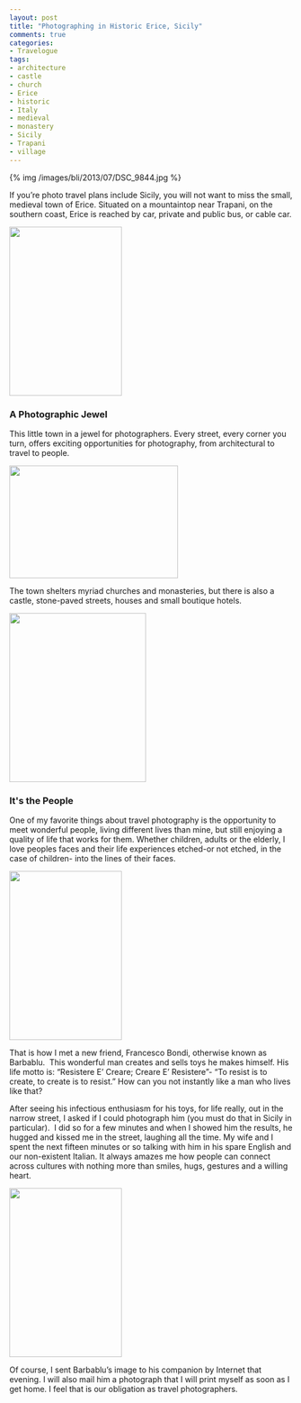 ```yaml
---
layout: post
title: "Photographing in Historic Erice, Sicily"
comments: true
categories:
- Travelogue
tags:
- architecture
- castle
- church
- Erice
- historic
- Italy
- medieval
- monastery
- Sicily
- Trapani
- village
---
```


{% img /images/bli/2013/07/DSC_9844.jpg %}

If you’re photo travel plans include Sicily, you will not want to miss the small, medieval town of Erice. Situated on a mountaintop near Trapani, on the southern coast, Erice is reached by car, private and public bus, or cable car.

<a href="http://blog.lesterpickerphoto.com/wp-content/uploads/2013/05/DSC_9824-2.jpg"><img class="alignnone size-medium wp-image-2769" title="DSC_9824-2" src="http://blog.lesterpickerphoto.com/wp-content/uploads/2013/05/DSC_9824-2-200x300.jpg" alt="" width="200" height="300"></a>

<!--more-->

### A Photographic Jewel

This little town in a jewel for photographers. Every street, every corner you turn, offers exciting opportunities for photography, from architectural to travel to people. 

<a href="http://blog.lesterpickerphoto.com/wp-content/uploads/2013/05/DSC_9844-2.jpg"><img class="alignnone size-medium wp-image-2770" title="DSC_9844-2" src="http://blog.lesterpickerphoto.com/wp-content/uploads/2013/05/DSC_9844-2-300x200.jpg" alt="" width="300" height="200"></a>

The town shelters myriad churches and monasteries, but there is also a castle, stone-paved streets, houses and small boutique hotels.

<a href="http://blog.lesterpickerphoto.com/wp-content/uploads/2013/05/DSC_9879-2-Panorama-2.jpg"><img class="alignnone size-medium wp-image-2771" title="DSC_9879-2 Panorama-2" src="http://blog.lesterpickerphoto.com/wp-content/uploads/2013/05/DSC_9879-2-Panorama-2-243x300.jpg" alt="" width="243" height="300"></a>

### It's the People

One of my favorite things about travel photography is the opportunity to meet wonderful people, living different lives than mine, but still enjoying a quality of life that works for them. Whether children, adults or the elderly, I love peoples faces and their life experiences etched-or not etched, in the case of children- into the lines of their faces.

<a href="http://blog.lesterpickerphoto.com/wp-content/uploads/2013/05/DSC_9923-2.jpg"><img class="size-medium wp-image-2772" title="DSC_9923-2" src="http://blog.lesterpickerphoto.com/wp-content/uploads/2013/05/DSC_9923-2-200x300.jpg" alt="" width="200" height="300"></a>

That is how I met a new friend, Francesco Bondi, otherwise known as Barbablu.  This wonderful man creates and sells toys he makes himself. His life motto is: “Resistere E’ Creare; Creare E’ Resistere”- “To resist is to create, to create is to resist.” How can you not instantly like a man who lives like that?

After seeing his infectious enthusiasm for his toys, for life really, out in the narrow street, I asked if I could photograph him (you must do that in Sicily in particular).  I did so for a few minutes and when I showed him the results, he hugged and kissed me in the street, laughing all the time. My wife and I spent the next fifteen minutes or so talking with him in his spare English and our non-existent Italian. It always amazes me how people can connect across cultures with nothing more than smiles, hugs, gestures and a willing heart.

<a href="http://blog.lesterpickerphoto.com/wp-content/uploads/2013/05/DSC_9905-2.jpg"><img class="size-medium wp-image-2773" title="DSC_9905-2" src="http://blog.lesterpickerphoto.com/wp-content/uploads/2013/05/DSC_9905-2-200x300.jpg" alt="" width="200" height="300"></a>

Of course, I sent Barbablu’s image to his companion by Internet that evening. I will also mail him a photograph that I will print myself as soon as I get home. I feel that is our obligation as travel photographers.

 

 